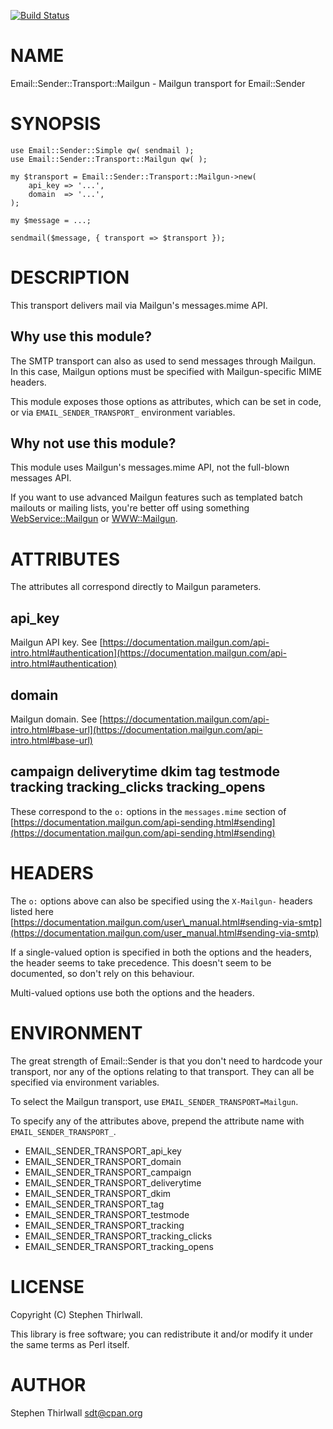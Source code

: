 [![Build Status](https://travis-ci.org/sdt/Email-Sender-Transport-Mailgun.svg?branch=master)](https://travis-ci.org/sdt/Email-Sender-Transport-Mailgun)
# NAME

Email::Sender::Transport::Mailgun - Mailgun transport for Email::Sender

# SYNOPSIS

    use Email::Sender::Simple qw( sendmail );
    use Email::Sender::Transport::Mailgun qw( );

    my $transport = Email::Sender::Transport::Mailgun->new(
        api_key => '...',
        domain  => '...',
    );

    my $message = ...;

    sendmail($message, { transport => $transport });

# DESCRIPTION

This transport delivers mail via Mailgun's messages.mime API.

## Why use this module?

The SMTP transport can also as used to send messages through Mailgun. In this
case, Mailgun options must be specified with Mailgun-specific MIME headers.

This module exposes those options as attributes, which can be set in code, or
via `EMAIL_SENDER_TRANSPORT_` environment variables.

## Why not use this module?

This module uses Mailgun's messages.mime API, not the full-blown messages API.

If you want to use advanced Mailgun features such as templated batch mailouts
or mailing lists, you're better off using something [WebService::Mailgun](https://metacpan.org/pod/WebService::Mailgun) or
[WWW::Mailgun](https://metacpan.org/pod/WWW::Mailgun).

# ATTRIBUTES

The attributes all correspond directly to Mailgun parameters.

## api\_key

Mailgun API key. See [https://documentation.mailgun.com/api-intro.html#authentication](https://documentation.mailgun.com/api-intro.html#authentication)

## domain

Mailgun domain. See [https://documentation.mailgun.com/api-intro.html#base-url](https://documentation.mailgun.com/api-intro.html#base-url)

## campaign deliverytime dkim tag testmode tracking tracking\_clicks tracking\_opens

These correspond to the `o:` options in the `messages.mime` section of [https://documentation.mailgun.com/api-sending.html#sending](https://documentation.mailgun.com/api-sending.html#sending)

# HEADERS

The `o:` options above can also be specified using the `X-Mailgun-` headers
listed here [https://documentation.mailgun.com/user\_manual.html#sending-via-smtp](https://documentation.mailgun.com/user_manual.html#sending-via-smtp)

If a single-valued option is specified in both the options and the headers, the
header seems to take precedence. This doesn't seem to be documented, so don't
rely on this behaviour.

Multi-valued options use both the options and the headers.

# ENVIRONMENT

The great strength of Email::Sender is that you don't need to hardcode your
transport, nor any of the options relating to that transport. They can all be
specified via environment variables.

To select the Mailgun transport, use `EMAIL_SENDER_TRANSPORT=Mailgun`.

To specify any of the attributes above, prepend the attribute name with
`EMAIL_SENDER_TRANSPORT_`.

- EMAIL\_SENDER\_TRANSPORT\_api\_key
- EMAIL\_SENDER\_TRANSPORT\_domain
- EMAIL\_SENDER\_TRANSPORT\_campaign
- EMAIL\_SENDER\_TRANSPORT\_deliverytime
- EMAIL\_SENDER\_TRANSPORT\_dkim
- EMAIL\_SENDER\_TRANSPORT\_tag
- EMAIL\_SENDER\_TRANSPORT\_testmode
- EMAIL\_SENDER\_TRANSPORT\_tracking
- EMAIL\_SENDER\_TRANSPORT\_tracking\_clicks
- EMAIL\_SENDER\_TRANSPORT\_tracking\_opens

# LICENSE

Copyright (C) Stephen Thirlwall.

This library is free software; you can redistribute it and/or modify
it under the same terms as Perl itself.

# AUTHOR

Stephen Thirlwall <sdt@cpan.org>
